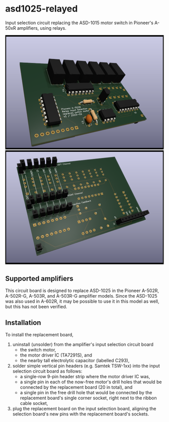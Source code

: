 # asd1025-relayed
Input selection circuit replacing the ASD-1015 motor switch in Pioneer's A-50xR amplifiers, using relays.

![3D rendering of the circuit board, top view](3D-rendering.png)
![3D rendering of the circuit board, bottom view](3D-rendering_bottom.png)

## Supported amplifiers
This circuit board is designed to replace ASD-1025 in the Pioneer A-502R, A-502R-G, A-503R, and A-503R-G amplifier models. Since the ASD-1025 was also used in A-602R, it may be possible to use it in this model as well, but this has not been verified.

## Installation
To install the replacement board,
1. uninstall (unsolder) from the amplifier's input selection circuit board
   - the switch motor,
   - the motor driver IC (TA7291S), and
   - the nearby tall electrolytic capacitor (labelled C293),
2. solder simple vertical pin headers (e.g. Samtek TSW-1xx) into the input selection circuit board as follows:
   - a single-row 9-pin header strip where the motor driver IC was,
   - a single pin in each of the now-free motor's drill holes that would be connected by the replacement board (20 in total), and
   - a single pin in the free drill hole that would be connected by the replacement board's single corner socket, right next to the ribbon cable socket,
3. plug the replacement board on the input selection board, aligning the selection board's new pins with the replacement board's sockets.
